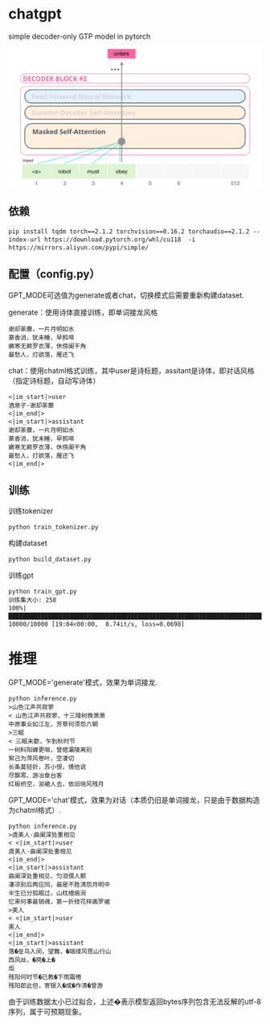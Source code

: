 # chatgpt

simple decoder-only GTP model in pytorch

![](decoder-only.png)

## 依赖

```
pip install tqdm torch==2.1.2 torchvision==0.16.2 torchaudio==2.1.2 --index-url https://download.pytorch.org/whl/cu118  -i https://mirrors.aliyun.com/pypi/simple/
```

## 配置（config.py）

GPT_MODE可选值为generate或者chat，切换模式后需要重新构建dataset.

generate：使用诗体直接训练，即单词接龙风格

```
谢却荼蘼，一片月明如水
篆香消，犹未睡，早鸦啼
嫩寒无赖罗衣薄，休傍阑干角
最愁人，灯欲落，雁还飞
```

chat：使用chatml格式训练，其中user是诗标题，assitant是诗体，即对话风格（指定诗标题，自动写诗体）

```
<|im_start|>user
酒泉子·谢却荼蘼
<|im_end|>
<|im_start|>assistant
谢却荼蘼，一片月明如水
篆香消，犹未睡，早鸦啼
嫩寒无赖罗衣薄，休傍阑干角
最愁人，灯欲落，雁还飞
<|im_end|>
```

## 训练

训练tokenizer

```
python train_tokenizer.py
```

构建dataset

```
python build_dataset.py
```

训练gpt

```
python train_gpt.py
训练集大小: 258
100%|█████████████████████████████████████████████████████████████████████████████████████████████████████████████████████████████| 10000/10000 [19:04<00:00,  8.74it/s, loss=0.0698]
```

# 推理

GPT_MODE='generate'模式，效果为单词接龙.

```
python inference.py
>山色江声共寂寥
< 山色江声共寂寥，十三陵树晚萧萧
中原事业如江左，芳草何须怨六朝
>三眠
< 三眠未歇，乍到秋时节
一树料阳蝉更咽，曾绾灞陵离别
絮己为萍风卷叶，空凄切
长条莫轻折，苏小恨，倩他说
尽飘零、游冶章台客
红板桥空，湔裙人去，依旧晓风残月
```

GPT_MODE='chat'模式，效果为对话（本质仍旧是单词接龙，只是由于数据构造为chatml格式）.

```
python inference.py
>虞美人·曲阑深处重相见
< <|im_start|>user
虞美人·曲阑深处重相见
<|im_end|>
<|im_start|>assistant
曲阑深处重相见，匀泪偎人颤
凄凉别后两应同，最是不胜清怨月明中
半生已分孤眠过，山枕檀痕涴
忆来何事最销魂，第一折枝花样画罗裙
>美人
< <|im_start|>user
美人
<|im_end|>
<|im_start|>assistant
落�垒鸟入闵，望舞，�端缕风毸山行山
西风丝，�茼�上�
炬
残阳何时节�已教�下雨霜倦
残阳郎此但，寄银入�成�作清�曾游
```

由于训练数据太小已过拟合，上述�表示模型返回bytes序列包含无法反解的utf-8序列，属于可预期现象。